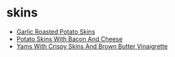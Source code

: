 # skins

 * [Garlic Roasted Potato Skins](index/g/garlic-roasted-potato-skins-107579.json)
 * [Potato Skins With Bacon And Cheese](index/p/potato-skins-with-bacon-and-cheese-103866.json)
 * [Yams With Crispy Skins And Brown Butter Vinaigrette](index/y/yams-with-crispy-skins-and-brown-butter-vinaigrette-356314.json)
